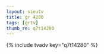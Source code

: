```yaml
--- 
layout: sieutv
title: gr 4280
tags: [grtv]
thumb_re: q7t14280
---
```

{% include tvadv key="q7t14280" %} 
